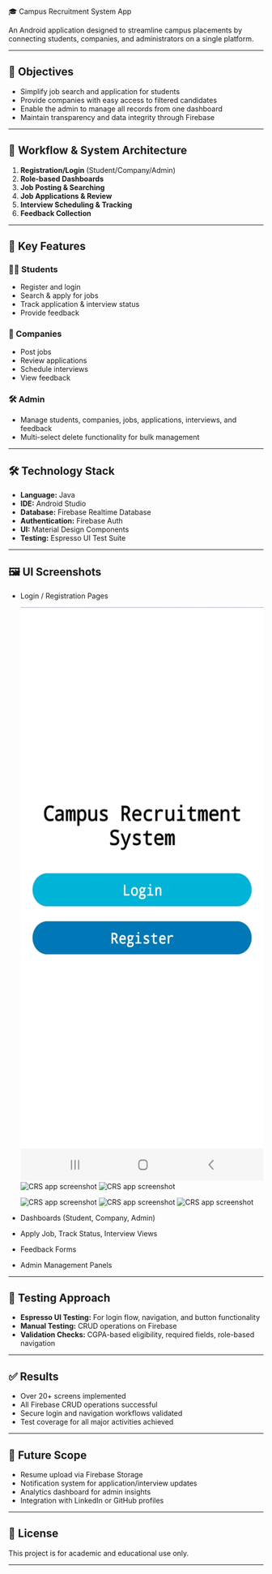 🎓 Campus Recruitment System App

An Android application designed to streamline campus placements by connecting students, companies, and administrators on a single platform.

---

## 🎯 Objectives

- Simplify job search and application for students
- Provide companies with easy access to filtered candidates
- Enable the admin to manage all records from one dashboard
- Maintain transparency and data integrity through Firebase

---

## 🔁 Workflow & System Architecture

1. **Registration/Login** (Student/Company/Admin)
2. **Role-based Dashboards**
3. **Job Posting & Searching**
4. **Job Applications & Review**
5. **Interview Scheduling & Tracking**
6. **Feedback Collection**

---

## 🔑 Key Features

### 👩‍🎓 Students
- Register and login
- Search & apply for jobs
- Track application & interview status
- Provide feedback

### 🏢 Companies
- Post jobs
- Review applications
- Schedule interviews
- View feedback

### 🛠 Admin
- Manage students, companies, jobs, applications, interviews, and feedback
- Multi-select delete functionality for bulk management

---

## 🛠 Technology Stack

- **Language:** Java
- **IDE:** Android Studio
- **Database:** Firebase Realtime Database
- **Authentication:** Firebase Auth
- **UI:** Material Design Components
- **Testing:** Espresso UI Test Suite

---

## 🖼 UI Screenshots

- Login / Registration Pages
  <p align="center">
  <p><img src="CRS Screenshots/Screenshot_20250315-095730_CRS 2025.jpg"" alt="CRS app screenshot" width="540" height="1130"/>
  <img src="![Screenshot_20250315-101041_CRS 2025](https://github.com/user-attachments/assets/08e34aac-11ff-4ffe-8380-59305137447d)" alt="CRS app screenshot" width="200" height="112"/>
  <img src="![Screenshot_20250315-101055_CRS 2025](https://github.com/user-attachments/assets/56fd2eb2-1509-47cc-8126-b0e38f79ad43)" alt="CRS app screenshot" width="200" height="112"/>
  </p>
  <p>
  <img src="![Screenshot_20250315-101909_CRS 2025](https://github.com/user-attachments/assets/7caaeb2b-58a0-4152-989f-e8483053a5e3)" alt="CRS app screenshot" width="200" height="112"/>
  <img src="![Screenshot_20250315-101920_CRS 2025](https://github.com/user-attachments/assets/b3180887-4c6d-4b6c-b8a9-46e98f7e89db)" alt="CRS app screenshot" width="200" height="112"/>
  <img src="![Screenshot_20250315-101932_CRS 2025](https://github.com/user-attachments/assets/672ee88a-2262-4dbd-a815-73549e0e95fb)" alt="CRS app screenshot" width="200" height="112"/>
  </p>
  </p>

- Dashboards (Student, Company, Admin)
- Apply Job, Track Status, Interview Views
- Feedback Forms
- Admin Management Panels

---

## 🧪 Testing Approach

- **Espresso UI Testing:** For login flow, navigation, and button functionality
- **Manual Testing:** CRUD operations on Firebase
- **Validation Checks:** CGPA-based eligibility, required fields, role-based navigation

---

## ✅ Results

- Over 20+ screens implemented
- All Firebase CRUD operations successful
- Secure login and navigation workflows validated
- Test coverage for all major activities achieved

---

## 🔮 Future Scope

- Resume upload via Firebase Storage
- Notification system for application/interview updates
- Analytics dashboard for admin insights
- Integration with LinkedIn or GitHub profiles

---

## 📄 License

This project is for academic and educational use only.

---

